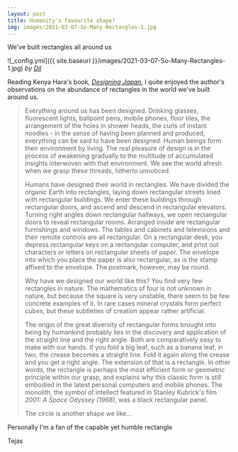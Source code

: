 ```yaml
---
layout: post
title: Humanity's favourite shape?
img: images/2021-03-07-So-Many-Rectangles-1.jpg
---
```


We've built rectangles all around us  

![_config.yml]({{ site.baseurl }}/images/2021-03-07-So-Many-Rectangles-1.jpg)
*by [Dil](https://unsplash.com/photos/8OECtq8rrNg)*


Reading Kenya Hara's book, [*Designing Japan*](https://www.amazon.com/Designing-Japan-Future-Built-Aesthetics/dp/4866580151), I quite enjoyed the author's observations on the abundance of rectangles in the world we've built around us.

> Everything around us has been designed. Drinking glasses, fluorescent lights, ballpoint pens, mobile phones, floor tiles, the arrangement of the holes in shower heads, the curls of instant noodles - in the sense of having been planned and produced, everything can be said to have been designed. Human beings form their environment by living. The real pleasure of design is in the process of awakening gradually to the multitude of accumulated insights interwoven with that environment. We see the world afresh when we grasp these threads, hitherto unnoticed.
>
> Humans have designed their world in rectangles. We have divided the organic Earth into rectangles, laying down rectangular streets lined with rectangular buildings. We enter these buildings through rectangular doors, and ascend and descend in rectangular elevators. Turning right angles down rectangular hallways, we open rectangular doors to reveal rectangular rooms. Arranged inside are rectangular furnishings and windows. The tables and cabinets and televisions and their remote controls are all rectangular. On a rectangular desk, you depress rectangular keys on a rectangular computer, and print out characters or letters on rectangular sheets of paper. The envelope into which you place the paper is also rectangular, as is the stamp affixed to the envelope. The postmark, however, may be round.
> 
> Why have we designed our world like this? You find very few rectangles in nature. The mathematics of four is not unknown in nature, but because the square is very unstable, there seem to be few concrete examples of it. In rare cases mineral crystals form perfect cubes, but these subtleties of creation appear rather artificial.
> 
>The origin of the great diversity of rectangular forms brought into being by humankind probably lies in the discovery and application of the straight line and the right angle. Both are comparatively easy to make with our hands. If you fold a big leaf, such as a banana leaf, in two, the crease becomes a straight line. Fold it again along the crease and you get a right angle. The extension of that is a rectangle. In other words, the rectangle is perhaps the most efficient form or geometric principle within our grasp, and explains why this classic form is still embodied in the latest personal computers and mobile phones. The monolith, the symbol of intellect featured in Stanley Kubrick's film *2001: A Space Odyssey (1968)*, was a black rectangular panel.
>
> The circle is another shape we like...

Personally I'm a fan of the capable yet humble rectangle

Tejas 
